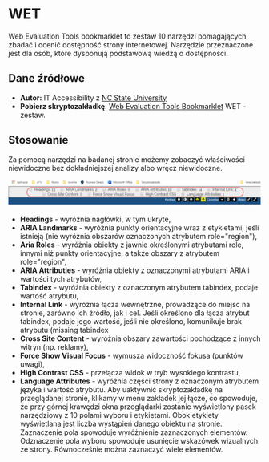 # WET       
Web Evaluation Tools bookmarklet to zestaw 10 narzędzi pomagających zbadać i ocenić dostępność strony internetowej. Narzędzie przeznaczone jest dla osób, które dysponują podstawową wiedzą o dostępności.

## Dane źródłowe
- **Autor:** IT Accessibility z [NC State University](https://accessibility.oit.ncsu.edu/)
- **Pobierz skryptozakładkę**: [Web Evaluation Tools Bookmarklet](https://accessibility.oit.ncsu.edu/tools/web-evaluation-tools/)
WET - zestaw.

## Stosowanie
Za pomocą narzędzi na badanej stronie możemy zobaczyć właściwości niewidoczne bez dokładniejszej analizy albo wręcz niewidoczne.

![Pasek narzędzi skryptozakładki WET](img/wet.png)
- **Headings** - wyróżnia nagłówki, w tym ukryte,
- **ARIA Landmarks** - wyróżnia punkty orientacyjne wraz z etykietami, jeśli istnieją (nie wyróżnia obszarów oznaczonych atrybutem role="region"),
- **Aria Roles** - wyróżnia obiekty z jawnie określonymi atrybutami role, innymi niż punkty orientacyjne, a także obszary z atrybutem role="region",
- **ARIA Attributies** - wyróżnia obiekty z oznaczonymi atrybutami ARIA i wartości tych atrybutów,
- **Tabindex** - wyróżnia obiekty z oznaczonym atrybutem tabindex, podaje wartość atrybutu,
- **Internal Link** - wyróżnia łącza wewnętrzne, prowadzące do miejsc na stronie, zarówno ich źródło, jak i cel. Jeśli określono dla łącza atrybut tabindex, podaje jego wartość, jeśli nie określono, komunikuje brak atrybutu (missing tabindex
- **Cross Site Content** - wyróżnia obszary zawartości pochodzące z innych witryn (np. reklamy),
- **Force Show Visual Focus** - wymusza widoczność fokusa (punktów uwagi),
- **High Contrast CSS** - przełącza widok w tryb wysokiego kontrastu,
- **Language Attributes** - wyróżnia części strony z oznaczonym atrybutem języka i wartość atrybutu.
Aby uaktywnić skryptozakładkę na przeglądanej stronie, klikamy w menu zakładek jej łącze, co spowoduje, że przy górnej krawędzi okna przeglądarki zostanie wyświetlony pasek narzędziowy z 10 polami wyboru i etykietami. Obok etykiety wyświetlana jest liczba wystąpień danego obiektu na stronie. Zaznaczenie pola spowoduje wyróżnienie zaznaczonych elementów. Odznaczenie pola wyboru spowoduje usunięcie wskazówek wizualnych ze strony. Równocześnie można zaznaczyć wiele elementów.